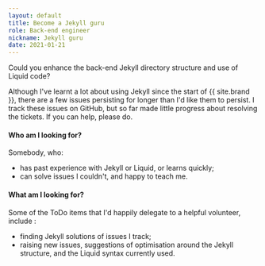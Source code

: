 ```yaml
---
layout: default
title: Become a Jekyll guru
role: Back-end engineer
nickname: Jekyll guru
date: 2021-01-21
---
```


Could you enhance the back-end Jekyll directory structure and use of Liquid code?
<!-- excerpt-end -->
Although I've learnt a lot about using Jekyll since the start of {{ site.brand }}, there are a few issues persisting for longer than I'd like them to persist.
I track these issues on GitHub, but so far made little progress about resolving the tickets.
If you can help, please do.

#### Who am I looking for?

Somebody, who:

+ has past experience with Jekyll or Liquid, or learns quickly;
+ can solve issues I couldn't, and happy to teach me.

#### What am I looking for?

Some of the ToDo items that I'd happily delegate to a helpful volunteer, include :

+ finding Jekyll solutions of issues I track;
+ raising new issues, suggestions of optimisation around the Jekyll structure, and the Liquid syntax currently used.
